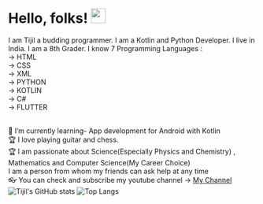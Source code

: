 # Hello, folks! <img src="https://raw.githubusercontent.com/MartinHeinz/MartinHeinz/master/wave.gif" width="30px">
I am Tijil a budding programmer. I am a Kotlin and Python Developer. I live in India. I am a 8th Grader. 
I know 7 Programming Languages :
<br> -> HTML 
<br> -> CSS
<br> -> XML
<br> -> PYTHON
<br> -> KOTLIN
<br> -> C#
<br> -> FLUTTER


<br> 🌱 I’m currently learning- App development for Android with Kotlin 
<br> 🏆 I love playing guitar and chess. 
<br> 🏆 I am passionate about Science(Especially Physics and Chemistry) , Mathematics and Computer Science(My Career Choice)
<br>  I am a person  from whom my friends can ask help at any time 
<br> 👓 You can check and subscribe my youtube channel -> <a href="https://www.youtube.com/channel/UC-BQdiPl1XQFxdzq63S4v6Q"> My Channel </a>
<br> ![Tijil's GitHub stats](https://github-readme-stats.vercel.app/api?username=Tijil2111&show_icons=true&theme=onedark&langs_count=kotlin,python)
 ![Top Langs](https://github-readme-stats.vercel.app/api/top-langs/?username=Tijil2111&theme=onedark)




<!--
**Tijil2111/Tijil2111** is a ✨ _special_ ✨ repository because its `README.md` (this file) appears on your GitHub profile.

Here are some ideas to get you started:

- 🔭 I’m currently working on ...
- 🌱 I’m currently learning ...
- 👯 I’m looking to collaborate on ...
- 🤔 I’m looking for help with ...
- 💬 Ask me about ...
- 📫 How to reach me: ...
- 😄 Pronouns: ...
- ⚡ Fun fact: ...
-->
